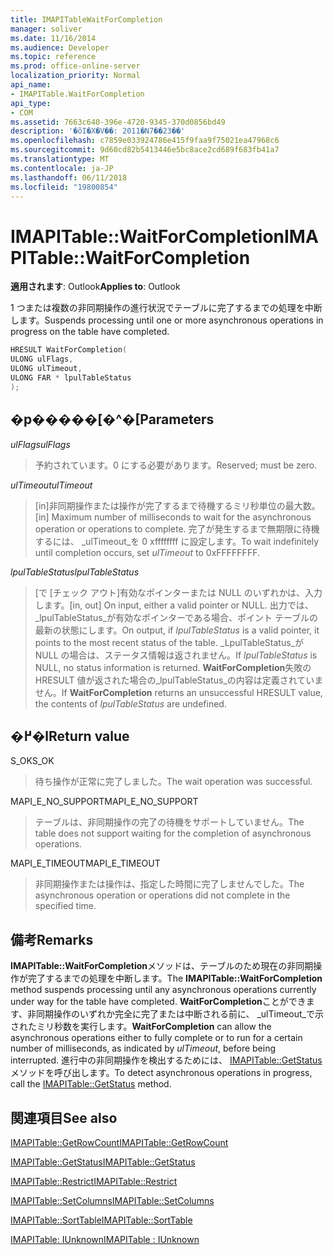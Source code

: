 ```yaml
---
title: IMAPITableWaitForCompletion
manager: soliver
ms.date: 11/16/2014
ms.audience: Developer
ms.topic: reference
ms.prod: office-online-server
localization_priority: Normal
api_name:
- IMAPITable.WaitForCompletion
api_type:
- COM
ms.assetid: 7663c640-396e-4720-9345-370d0856bd49
description: '�ŏI�X�V��: 2011�N7��23��'
ms.openlocfilehash: c7859e033924786e415f9faa9f75021ea47968c6
ms.sourcegitcommit: 9d60cd82b5413446e5bc8ace2cd689f683fb41a7
ms.translationtype: MT
ms.contentlocale: ja-JP
ms.lasthandoff: 06/11/2018
ms.locfileid: "19800854"
---
```

# <a name="imapitablewaitforcompletion"></a><span data-ttu-id="3f5af-103">IMAPITable::WaitForCompletion</span><span class="sxs-lookup"><span data-stu-id="3f5af-103">IMAPITable::WaitForCompletion</span></span>

  
  
<span data-ttu-id="3f5af-104">**適用されます**: Outlook</span><span class="sxs-lookup"><span data-stu-id="3f5af-104">**Applies to**: Outlook</span></span> 
  
<span data-ttu-id="3f5af-105">1 つまたは複数の非同期操作の進行状況でテーブルに完了するまでの処理を中断します。</span><span class="sxs-lookup"><span data-stu-id="3f5af-105">Suspends processing until one or more asynchronous operations in progress on the table have completed.</span></span>
  
```cpp
HRESULT WaitForCompletion(
ULONG ulFlags,
ULONG ulTimeout,
ULONG FAR * lpulTableStatus
);
```

## <a name="parameters"></a><span data-ttu-id="3f5af-106">�p�����[�^�[</span><span class="sxs-lookup"><span data-stu-id="3f5af-106">Parameters</span></span>

 <span data-ttu-id="3f5af-107">_ulFlags_</span><span class="sxs-lookup"><span data-stu-id="3f5af-107">_ulFlags_</span></span>
  
> <span data-ttu-id="3f5af-108">予約されています。0 にする必要があります。</span><span class="sxs-lookup"><span data-stu-id="3f5af-108">Reserved; must be zero.</span></span>
    
 <span data-ttu-id="3f5af-109">_ulTimeout_</span><span class="sxs-lookup"><span data-stu-id="3f5af-109">_ulTimeout_</span></span>
  
> <span data-ttu-id="3f5af-110">[in]非同期操作または操作が完了するまで待機するミリ秒単位の最大数。</span><span class="sxs-lookup"><span data-stu-id="3f5af-110">[in] Maximum number of milliseconds to wait for the asynchronous operation or operations to complete.</span></span> <span data-ttu-id="3f5af-111">完了が発生するまで無期限に待機するには、 _ulTimeout_を 0 xffffffff に設定します。</span><span class="sxs-lookup"><span data-stu-id="3f5af-111">To wait indefinitely until completion occurs, set  _ulTimeout_ to 0xFFFFFFFF.</span></span> 
    
 <span data-ttu-id="3f5af-112">_lpulTableStatus_</span><span class="sxs-lookup"><span data-stu-id="3f5af-112">_lpulTableStatus_</span></span>
  
> <span data-ttu-id="3f5af-113">[で [チェック アウト]有効なポインターまたは NULL のいずれかは、入力します。</span><span class="sxs-lookup"><span data-stu-id="3f5af-113">[in, out] On input, either a valid pointer or NULL.</span></span> <span data-ttu-id="3f5af-114">出力では、 _lpulTableStatus_が有効なポインターである場合、ポイント テーブルの最新の状態にします。</span><span class="sxs-lookup"><span data-stu-id="3f5af-114">On output, if  _lpulTableStatus_ is a valid pointer, it points to the most recent status of the table.</span></span> <span data-ttu-id="3f5af-115">_LpulTableStatus_が NULL の場合は、ステータス情報は返されません。</span><span class="sxs-lookup"><span data-stu-id="3f5af-115">If  _lpulTableStatus_ is NULL, no status information is returned.</span></span> <span data-ttu-id="3f5af-116">**WaitForCompletion**失敗の HRESULT 値が返された場合の_lpulTableStatus_の内容は定義されていません。</span><span class="sxs-lookup"><span data-stu-id="3f5af-116">If **WaitForCompletion** returns an unsuccessful HRESULT value, the contents of  _lpulTableStatus_ are undefined.</span></span> 
    
## <a name="return-value"></a><span data-ttu-id="3f5af-117">�߂�l</span><span class="sxs-lookup"><span data-stu-id="3f5af-117">Return value</span></span>

<span data-ttu-id="3f5af-118">S_OK</span><span class="sxs-lookup"><span data-stu-id="3f5af-118">S_OK</span></span> 
  
> <span data-ttu-id="3f5af-119">待ち操作が正常に完了しました。</span><span class="sxs-lookup"><span data-stu-id="3f5af-119">The wait operation was successful.</span></span>
    
<span data-ttu-id="3f5af-120">MAPI_E_NO_SUPPORT</span><span class="sxs-lookup"><span data-stu-id="3f5af-120">MAPI_E_NO_SUPPORT</span></span> 
  
> <span data-ttu-id="3f5af-121">テーブルは、非同期操作の完了の待機をサポートしていません。</span><span class="sxs-lookup"><span data-stu-id="3f5af-121">The table does not support waiting for the completion of asynchronous operations.</span></span>
    
<span data-ttu-id="3f5af-122">MAPI_E_TIMEOUT</span><span class="sxs-lookup"><span data-stu-id="3f5af-122">MAPI_E_TIMEOUT</span></span> 
  
> <span data-ttu-id="3f5af-123">非同期操作または操作は、指定した時間に完了しませんでした。</span><span class="sxs-lookup"><span data-stu-id="3f5af-123">The asynchronous operation or operations did not complete in the specified time.</span></span>
    
## <a name="remarks"></a><span data-ttu-id="3f5af-124">備考</span><span class="sxs-lookup"><span data-stu-id="3f5af-124">Remarks</span></span>

<span data-ttu-id="3f5af-125">**IMAPITable::WaitForCompletion**メソッドは、テーブルのため現在の非同期操作が完了するまでの処理を中断します。</span><span class="sxs-lookup"><span data-stu-id="3f5af-125">The **IMAPITable::WaitForCompletion** method suspends processing until any asynchronous operations currently under way for the table have completed.</span></span> <span data-ttu-id="3f5af-126">**WaitForCompletion**ことができます、非同期操作のいずれか完全に完了または中断される前に、 _ulTimeout_で示されたミリ秒数を実行します。</span><span class="sxs-lookup"><span data-stu-id="3f5af-126">**WaitForCompletion** can allow the asynchronous operations either to fully complete or to run for a certain number of milliseconds, as indicated by  _ulTimeout_, before being interrupted.</span></span> <span data-ttu-id="3f5af-127">進行中の非同期操作を検出するためには、 [IMAPITable::GetStatus](imapitable-getstatus.md)メソッドを呼び出します。</span><span class="sxs-lookup"><span data-stu-id="3f5af-127">To detect asynchronous operations in progress, call the [IMAPITable::GetStatus](imapitable-getstatus.md) method.</span></span> 
  
## <a name="see-also"></a><span data-ttu-id="3f5af-128">関連項目</span><span class="sxs-lookup"><span data-stu-id="3f5af-128">See also</span></span>



[<span data-ttu-id="3f5af-129">IMAPITable::GetRowCount</span><span class="sxs-lookup"><span data-stu-id="3f5af-129">IMAPITable::GetRowCount</span></span>](imapitable-getrowcount.md)
  
[<span data-ttu-id="3f5af-130">IMAPITable::GetStatus</span><span class="sxs-lookup"><span data-stu-id="3f5af-130">IMAPITable::GetStatus</span></span>](imapitable-getstatus.md)
  
[<span data-ttu-id="3f5af-131">IMAPITable::Restrict</span><span class="sxs-lookup"><span data-stu-id="3f5af-131">IMAPITable::Restrict</span></span>](imapitable-restrict.md)
  
[<span data-ttu-id="3f5af-132">IMAPITable::SetColumns</span><span class="sxs-lookup"><span data-stu-id="3f5af-132">IMAPITable::SetColumns</span></span>](imapitable-setcolumns.md)
  
[<span data-ttu-id="3f5af-133">IMAPITable::SortTable</span><span class="sxs-lookup"><span data-stu-id="3f5af-133">IMAPITable::SortTable</span></span>](imapitable-sorttable.md)
  
[<span data-ttu-id="3f5af-134">IMAPITable: IUnknown</span><span class="sxs-lookup"><span data-stu-id="3f5af-134">IMAPITable : IUnknown</span></span>](imapitableiunknown.md)

